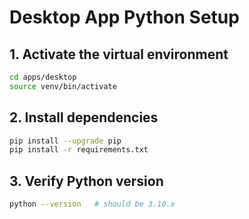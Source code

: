 # Desktop App Python Setup

## 1. Activate the virtual environment

```bash
cd apps/desktop
source venv/bin/activate
```

## 2. Install dependencies

```bash
pip install --upgrade pip
pip install -r requirements.txt
```

## 3. Verify Python version

```bash
python --version   # should be 3.10.x
```
